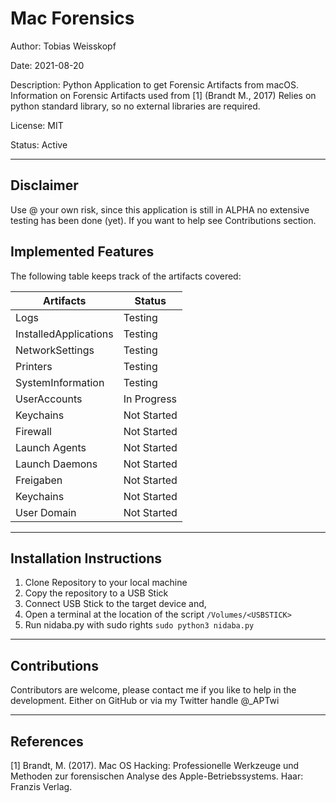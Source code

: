# Mac Forensics

Author: Tobias Weisskopf

Date: 2021-08-20

Description: Python Application to get Forensic Artifacts from macOS. Information on Forensic Artifacts used from [1] (Brandt M., 2017)
Relies on python standard library, so no external libraries are required.

License: MIT

Status: Active

---

## Disclaimer

Use @ your own risk, since this application is still in ALPHA no extensive testing has been done (yet). If you want to help see Contributions section.

## Implemented Features

The following table keeps track of the artifacts covered:

Artifacts|Status
---|---
Logs|Testing
InstalledApplications|Testing
NetworkSettings|Testing
Printers|Testing
SystemInformation|Testing
UserAccounts|In Progress
Keychains|Not Started
Firewall|Not Started
Launch Agents|Not Started
Launch Daemons|Not Started
Freigaben|Not Started
Keychains|Not Started
User Domain|Not Started

---

## Installation Instructions

1. Clone Repository to your local machine
2. Copy the repository to a USB Stick
3. Connect USB Stick to the target device and,
4. Open a terminal at the location of the script `/Volumes/<USBSTICK>`
5. Run nidaba.py with sudo rights `sudo python3 nidaba.py`

---

## Contributions

Contributors are welcome, please contact me if you like to help in the development. Either on GitHub or via my Twitter handle @_APTwi

---

## References

[1] Brandt, M. (2017). Mac OS Hacking: Professionelle Werkzeuge und Methoden zur forensischen Analyse des Apple-Betriebssystems. Haar: Franzis Verlag.

